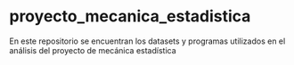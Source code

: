 # proyecto_mecanica_estadistica
En este repositorio se encuentran los datasets y programas utilizados en el análisis del proyecto de mecánica estadística
